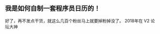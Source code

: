 我是如何自制一套程序员日历的！
---

好了，再不发点干货，就这么几百个粉丝马上就要掉粉掉没了。
2018年在 V2 论坛大神

<!--stackedit_data:
eyJoaXN0b3J5IjpbLTE1NjQ3NjM4MzYsODI3OTk0MDI3LDc2ND
Q5MTk1OF19
-->
